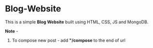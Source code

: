 # Blog-Website


This is a simple **Blog Website** built using HTML, CSS, JS and MongoDB.

**Note** - 
1. To compose new post - add **"/compose** to the end of url
